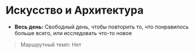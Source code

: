 # Искусство и Архитектура

- **Весь день:** Свободный день, чтобы повторить то, что понравилось больше всего, или исследовать что-то новое

 >Маршрутный темп: Нет
